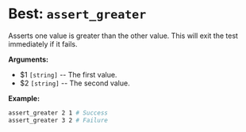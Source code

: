 # Best: `assert_greater`

Asserts one value is greater than the other value.
This will exit the test immediately if it fails.



**Arguments:**

 - $1  `[string]`    -- The first value.
 - $2  `[string]`    -- The second value.



**Example:**

```bash
assert_greater 2 1 # Success
assert_greater 3 2 # Failure
```

